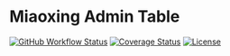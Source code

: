 # Miaoxing Admin Table

[![GitHub Workflow Status](https://img.shields.io/github/workflow/status/miaoxing/mxjs-a-table/Build?style=flat-square)](https://github.com/miaoxing/mxjs-a-table/actions)
[![Coverage Status](https://img.shields.io/coveralls/miaoxing/mxjs-a-table.svg?style=flat-square)](https://coveralls.io/r/miaoxing/mxjs-a-table?branch=master)
[![License](http://img.shields.io/badge/license-MIT-brightgreen.svg?style=flat-square)](http://www.opensource.org/licenses/MIT)
